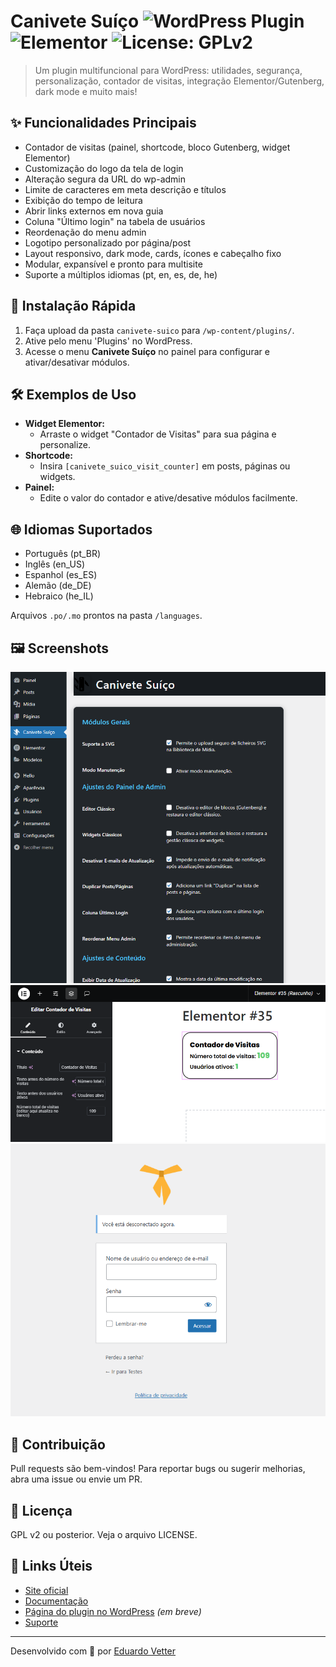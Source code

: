 # Canivete Suíço ![WordPress Plugin](https://img.shields.io/badge/WordPress-Plugin-blue?logo=wordpress) ![Elementor](https://img.shields.io/badge/Elementor-Compatible-orange?logo=elementor) ![License: GPLv2](https://img.shields.io/badge/license-GPLv2-blue)

> Um plugin multifuncional para WordPress: utilidades, segurança, personalização, contador de visitas, integração Elementor/Gutenberg, dark mode e muito mais!

## ✨ Funcionalidades Principais
- Contador de visitas (painel, shortcode, bloco Gutenberg, widget Elementor)
- Customização do logo da tela de login
- Alteração segura da URL do wp-admin
- Limite de caracteres em meta descrição e títulos
- Exibição do tempo de leitura
- Abrir links externos em nova guia
- Coluna "Último login" na tabela de usuários
- Reordenação do menu admin
- Logotipo personalizado por página/post
- Layout responsivo, dark mode, cards, ícones e cabeçalho fixo
- Modular, expansível e pronto para multisite
- Suporte a múltiplos idiomas (pt, en, es, de, he)

## 🚀 Instalação Rápida
1. Faça upload da pasta `canivete-suico` para `/wp-content/plugins/`.
2. Ative pelo menu 'Plugins' no WordPress.
3. Acesse o menu **Canivete Suíço** no painel para configurar e ativar/desativar módulos.

## 🛠️ Exemplos de Uso
- **Widget Elementor:**
  - Arraste o widget "Contador de Visitas" para sua página e personalize.
- **Shortcode:**
  - Insira `[canivete_suico_visit_counter]` em posts, páginas ou widgets.
- **Painel:**
  - Edite o valor do contador e ative/desative módulos facilmente.

## 🌐 Idiomas Suportados
- Português (pt_BR)
- Inglês (en_US)
- Espanhol (es_ES)
- Alemão (de_DE)
- Hebraico (he_IL)

Arquivos `.po/.mo` prontos na pasta `/languages`.

## 🖼️ Screenshots

![Painel do plugin com dark mode](assets/screenshots/painel-darkmode.png)
![Widget Elementor do contador de visitas](assets/screenshots/widget-elementor.png)
![Tela de login personalizada](assets/screenshots/login-custom.png)

## 🤝 Contribuição
Pull requests são bem-vindos! Para reportar bugs ou sugerir melhorias, abra uma issue ou envie um PR.

## 📄 Licença
GPL v2 ou posterior. Veja o arquivo LICENSE.

## 🔗 Links Úteis
- [Site oficial](https://eduvetter.com/canivete-suico)
- [Documentação](https://eduvetter.com/canivete-suico#docs)
- [Página do plugin no WordPress](https://wordpress.org/plugins/canivete-suico) *(em breve)*
- [Suporte](https://eduvetter.com/suporte)

---
Desenvolvido com 💙 por [Eduardo Vetter](https://eduvetter.com)

